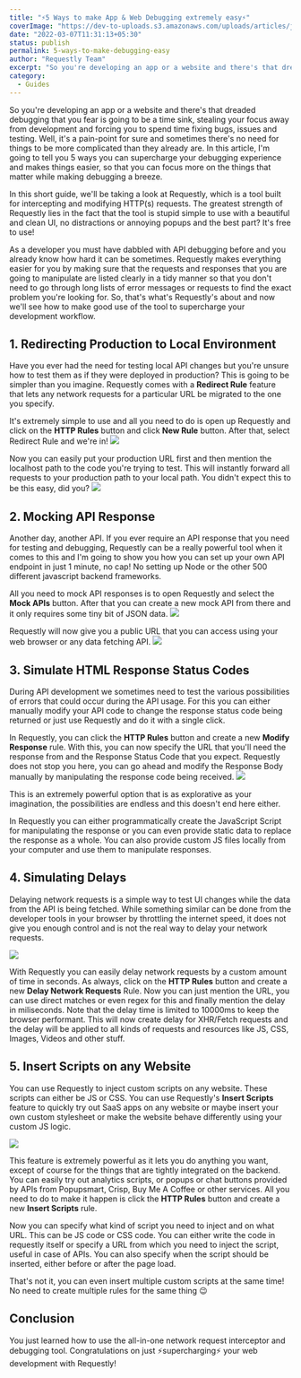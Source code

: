 ```yaml
---
title: "⚡5 Ways to make App & Web Debugging extremely easy⚡"
coverImage: "https://dev-to-uploads.s3.amazonaws.com/uploads/articles/jtu7vcdk6o5eerad73bi.jpg"
date: "2022-03-07T11:31:13+05:30"
status: publish
permalink: 5-ways-to-make-debugging-easy
author: "Requestly Team"
excerpt: "So you're developing an app or a website and there's that dreaded debugging that you fear is going to be a time sink, stealing your focus away from development and forcing you to spend time fixing bugs, issues and testing."
category:
  - Guides
---
```


So you're developing an app or a website and there's that dreaded debugging that you fear is going to be a time sink, stealing your focus away from development and forcing you to spend time fixing bugs, issues and testing.
Well, it's a pain-point for sure and sometimes there's no need for things to be more complicated than they already are. In this article, I'm going to tell you 5 ways you can supercharge your debugging experience and makes things easier, so that you can focus more on the things that matter while making debugging a breeze.

In this short guide, we'll be taking a look at Requestly, which is a tool built for intercepting and modifying HTTP(s) requests. The greatest strength of Requestly lies in the fact that the tool is stupid simple to use with a beautiful and clean UI, no distractions or annoying popups and the best part? It's free to use!

As a developer you must have dabbled with API debugging before and you already know how hard it can be sometimes. Requestly makes everything easier for you by making sure that the requests and responses that you are going to manipulate are listed clearly in a tidy manner so that you don't need to go through long lists of error messages or requests to find the exact problem you're looking for. So, that's what's Requestly's about and now we'll see how to make good use of the tool to supercharge your development workflow.

## 1. Redirecting Production to Local Environment

Have you ever had the need for testing local API changes but you're unsure how to test them as if they were deployed in production? This is going to be simpler than you imagine. Requestly comes with a **Redirect Rule** feature that lets any network requests for a particular URL be migrated to the one you specify.

It's extremely simple to use and all you need to do is open up Requestly and click on the **HTTP Rules** button and click **New Rule** button. After that, select Redirect Rule and we're in!
![](https://dev-to-uploads.s3.amazonaws.com/uploads/articles/fr5edl2jqnj6tbsbrlhv.png)

Now you can easily put your production URL first and then mention the localhost path to the code you're trying to test. This will instantly forward all requests to your production path to your local path. You didn't expect this to be this easy, did you?
![](https://dev-to-uploads.s3.amazonaws.com/uploads/articles/a7j8615dqb5byqilg3iw.png)

## 2. Mocking API Response

Another day, another API. If you ever require an API response that you need for testing and debugging, Requestly can be a really powerful tool when it comes to this and I'm going to show you how you can set up your own API endpoint in just 1 minute, no cap! No setting up Node or the other 500 different javascript backend frameworks.

All you need to mock API responses is to open Requestly and select the **Mock APIs** button. After that you can create a new mock API from there and it only requires some tiny bit of JSON data.
![](https://dev-to-uploads.s3.amazonaws.com/uploads/articles/4gmtgf8rrrjxwjj5f92i.png)

Requestly will now give you a public URL that you can access using your web browser or any data fetching API.
![](https://dev-to-uploads.s3.amazonaws.com/uploads/articles/w3xgsm1hufq7j4j2pr0e.png)

## 3. Simulate HTML Response Status Codes

During API development we sometimes need to test the various possibilities of errors that could occur during the API usage. For this you can either manually modify your API code to change the response status code being returned or just use Requestly and do it with a single click.

In Requestly, you can click the **HTTP Rules** button and create a new **Modify Response** rule. With this, you can now specify the URL that you'll need the response from and the Response Status Code that you expect.
Requestly does not stop you here, you can go ahead and modify the Response Body manually by manipulating the response code being received.
![](https://dev-to-uploads.s3.amazonaws.com/uploads/articles/54mxo8myd8lvhq5u1slj.png)

This is an extremely powerful option that is as explorative as your imagination, the possibilities are endless and this doesn't end here either.

In Requestly you can either programmatically create the JavaScript Script for manipulating the response or you can even provide static data to replace the response as a whole. You can also provide custom JS files locally from your computer and use them to manipulate responses.

## 4. Simulating Delays

Delaying network requests is a simple way to test UI changes while the data from the API is being fetched. While something similar can be done from the developer tools in your browser by throttling the internet speed, it does not give you enough control and is not the real way to delay your network requests.

![](https://dev-to-uploads.s3.amazonaws.com/uploads/articles/ray40swg3as6okkr6nvo.png)

With Requestly you can easily delay network requests by a custom amount of time in seconds. As always, click on the **HTTP Rules** button and create a new **Delay Network Requests** Rule. Now you can just mention the URL, you can use direct matches or even regex for this and finally mention the delay in miliseconds.
Note that the delay time is limited to 10000ms to keep the browser performant.
This will now create delay for XHR/Fetch requests and the delay will be applied to all kinds of requests and resources like JS, CSS, Images, Videos and other stuff.

## 5. Insert Scripts on any Website

You can use Requestly to inject custom scripts on any website. These scripts can either be JS or CSS. You can use Requestly's **Insert Scripts** feature to quickly try out SaaS apps on any website or maybe insert your own custom stylesheet or make the website behave differently using your custom JS logic.

![](https://dev-to-uploads.s3.amazonaws.com/uploads/articles/uatplfgm1tyfvhowgrhc.png)

This feature is extremely powerful as it lets you do anything you want, except of course for the things that are tightly integrated on the backend. You can easily try out analytics scripts, or popups or chat buttons provided by APIs from Popupsmart, Crisp, Buy Me A Coffee or other services. All you need to do to make it happen is click the **HTTP Rules** button and create a new **Insert Scripts** rule.

Now you can specify what kind of script you need to inject and on what URL. This can be JS code or CSS code. You can either write the code in requestly itself or specify a URL from which you need to inject the script, useful in case of APIs. You can also specify when the script should be inserted, either before or after the page load.

That's not it, you can even insert multiple custom scripts at the same time! No need to create multiple rules for the same thing 😉

## Conclusion

You just learned how to use the all-in-one network request interceptor and debugging tool. Congratulations on just ⚡supercharging⚡ your web development with Requestly!
